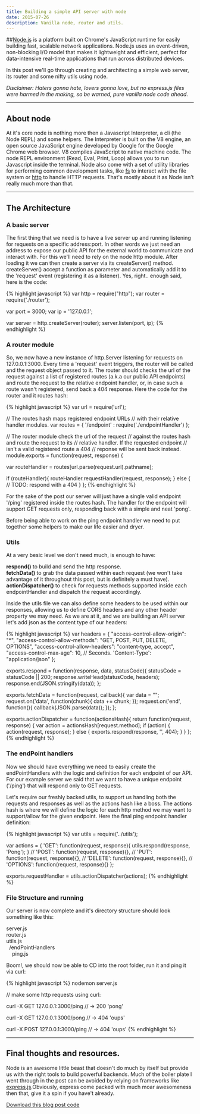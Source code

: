 ```yaml
---
title: Building a simple API server with node
date: 2015-07-26
description: Vanilla node, router and utils.
---
```


##[Node.js](http://nodejs.org/) is a platform built on Chrome's JavaScript runtime for easily building fast, scalable network applications. Node.js uses an event-driven, non-blocking I/O model that makes it lightweight and efficient, perfect for data-intensive real-time applications that run across distributed devices.

In this post we'll go through creating and architecting a simple web server, its router and some nifty utils using node.

*Disclaimer: Haters gonna hate, lovers gonna love, but no express.js files were harmed in the making, so be warned, pure vanilla node code ahead.*

***

## About node

At it's core node is nothing more then a Javascript Interpreter, a cli (the Node REPL) and some helpers.
The Interpreter is built on the V8 engine, an open source JavaScript engine developed by Google for the Google Chrome web browser. V8 compiles JavaScript to native machine code. The node REPL environment (Read, Eval, Print, Loop) allows you to run Javascript inside the terminal. Node also come with a set of utility libraries for performing common development tasks, like [fs](https://nodejs.org/api/fs.html) to interact with the file system or [http](https://nodejs.org/api/http.html) to handle HTTP requests.
That's mostly about it as Node isn’t really much more than that.

* * *

## The Architecture

### A basic server
The first thing that we need is to have a live server up and running listening for requests on a specific address:port. In other words we just need an address to expose our public API for the external world to communicate and interact with. For this we'll need to rely on the node http module. After loading it we can then create a server via its createServer() method. createServer() accept a function as parameter and automatically add it to the 'request' event (registering it as a listener). Yes, right.. enough said, here is the code:

{% highlight javascript %}
var http = require("http");
var router = require('./router');

var port = 3000;
var ip = '127.0.0.1';

var server = http.createServer(router);
server.listen(port, ip);
{% endhighlight %}

### A router module

So, we now have a new instance of http.Server listening for requests on 127.0.0.1:3000. Every time a 'request' event triggers, the router will be called and the request object passed to it. The router should checks the url of the request against a list of registered routes (a.k.a our public API endpoints) and route the request to the relative endpoint handler, or, in case such a route wasn't registered, send back a 404 response. Here the code for the router and it routes hash:

{% highlight javascript %}
var url = require('url');

// The routes hash maps registered endpoint URLs
// with their relative handler modules.
var routes = {
  '/endpoint' : require('./endpointHandler')
};

// The router module check the url of the request
// against the routes hash and route the request to its
// relative handler. If the requested endpoint
// isn't a valid registered route a 404
// reponse will be sent back instead.
module.exports = function(request, response) {

  var routeHandler = routes[url.parse(request.url).pathname];

  if (routeHandler){
    routeHandler.requestHandler(request, response);
  } else {
    // TODO: respond with a 404
  }
};
{% endhighlight %}

For the sake of the post our server will just have a single valid endpoint '/ping' registered inside the routes hash. The handler for the endpoint will support GET requests only, responding back with a simple and neat 'pong'.

Before being able to work on the ping endpoint handler we need to put together some helpers to make our life easier and dryer.

### Utils

At a very besic level we don't need much, is enough to have:

**respond()** to build and send the http response.<br>
**fetchData()** to grab the data passed within each request (we won't take advantage of it throughout this post, but is definitely a must have).<br>
**actionDispatcher()** to check for requests methods supported inside each endpointHandler and dispatch the request accordingly.

Inside the utils file we can also define some headers to be used within our responses, allowing us to define CORS headers and any other header property we may need. As we are at it, and we are building an API server let's add json as the content type of our headers:

{% highlight javascript %}
var headers = {
  "access-control-allow-origin": "*",
  "access-control-allow-methods": "GET, POST, PUT, DELETE, OPTIONS",
  "access-control-allow-headers": "content-type, accept",
  "access-control-max-age": 10, // Seconds.
  'Content-Type': "application/json"
};

exports.respond = function(response, data, statusCode){
  statusCode = statusCode || 200;
  response.writeHead(statusCode, headers);
  response.end(JSON.stringify(data));
};

exports.fetchData = function(request, callback){
  var data = "";
  request.on('data', function(chunk){
    data += chunk;
  });
  request.on('end', function(){
    callback(JSON.parse(data));
  });
};

exports.actionDispatcher = function(actionsHash){
  return function(request, response) {
    var action = actionsHash[request.method];
    if (action) {
      action(request, response);
    } else {
      exports.respond(response, '', 404);
    }
  }
};
{% endhighlight %}

### The endPoint handlers

Now we should have everything we need to easily create the endPointHandlers with the logic and definition for each endpoint of our API. For our example server we said that we want to have a unique endpoint ('/ping') that will respond only to GET requests.

Let's require our freshly backed utils, to support us handling both the requests and responses as well as the actions hash like a boss. The actions hash is where we will define the logic for each http method we may want to support/allow for the given endpoint. Here the final ping endpoint handler definition:

{% highlight javascript %}
var utils = require('../utils');

var actions = {
   'GET': function(request, response){
     utils.respond(response, 'Pong');
   }
   // 'POST': function(request, response){},
   // 'PUT': function(request, response){},
   // 'DELETE': function(request, response){},
  // 'OPTIONS': function(request, response){}
};

exports.requestHandler = utils.actionDispatcher(actions);
{% endhighlight %}

### File Structure and running

Our server is now complete and it's directory structure should look something like this:

server.js<br>
router.js<br>
utils.js<br>
&nbsp;&nbsp;/endPointHandlers<br>
&nbsp;&nbsp;&nbsp;&nbsp;ping.js<br>

Boom!, we should now be able to CD into the root folder, run it and ping it via curl:

{% highlight javascript %}
nodemon server.js

// make some http requests using curl:

curl -X GET 127.0.0.1:3000/ping
// -> 200 'pong'

curl -X GET 127.0.0.1:3000/pong
// -> 404 'oups'

curl -X POST 127.0.0.1:3000/ping
// -> 404 'oups'
{% endhighlight %}

* * *

## Final thoughts and resources.

Node is an awesome little beast that doesn't do much by itself but provide us with the right tools to build powerful backends. Much of the boiler plate I went through in the post can be avoided by relying on frameworks like [express.js](http://expressjs.com).Obviously, express come packed with much moar awesomeness then that, give it a spin if you have't already.

[Download this blog post code](https://gist.github.com/nickbalestra/5c904e9cbe218ec6649c)
